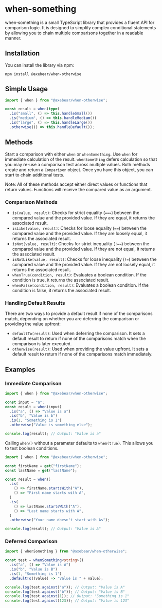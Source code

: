 # when-something

when-something is a small TypeScript library that provides a fluent API for comparison logic. It is designed to simplify complex conditional statements by allowing you to chain multiple comparisons together in a readable manner.

## Installation

You can install the library via npm:

```
npm install @axebear/when-otherwise
```

## Simple Usage

```typescript
import { when } from "@axebear/when-otherwise";

const result = when(type)
  .is("small", () => this.handleSmall())
  .is("medium", () => this.handleMedium())
  .is("large", () => this.handleLarge())
  .otherwise(() => this.handleDefault());
```

## Methods

Start a comparison with either `when` or `whenSomething`. Use `when` for immediate calculation of the result. `whenSomething` defers calculation so that you may re-use a comparison test across multiple values. Both methods create and return a `Comparison` object. Once you have this object, you can start to chain additional tests.

Note: All of these methods accept either direct values or functions that return values. Functions will receive the compared value as an argument.

### Comparison Methods

- `is(value, result)`: Checks for strict equality (`===`) between the compared value and the provided value. If they are equal, it returns the associated result.
- `isLike(value, result)`: Checks for loose equality (`==`) between the compared value and the provided value. If they are loosely equal, it returns the associated result.
- `isNot(value, result)`: Checks for strict inequality (`!==`) between the compared value and the provided value. If they are not equal, it returns the associated result.
- `isNotLike(value, result)`: Checks for loose inequality (`!=`) between the compared value and the provided value. If they are not loosely equal, it returns the associated result.
- `whenTrue(condition, result)`: Evaluates a boolean condition. If the condition is true, it returns the associated result.
- `whenFalse(condition, result)`: Evaluates a boolean condition. If the condition is false, it returns the associated result.

### Handling Default Results

There are two ways to provide a default result if none of the comparisons match, depending on whether you are deferring the comparison or providing the value upfront:

- `defaultTo(result)`: Used when deferring the comparison. It sets a default result to return if none of the comparisons match when the comparison is later executed.
- `otherwise(result)`: Used when providing the value upfront. It sets a default result to return if none of the comparisons match immediately.

## Examples

### Immediate Comparison

```typescript
import { when } from "@axebear/when-otherwise";

const input = "a";
const result = when(input)
  .is("a", () => "Value is a")
  .is("b", "Value is b")
  .is(1, "Something is 1")
  .otherwise("Value is something else");

console.log(result); // Output: "Value is a"
```

Calling `when()` without a parameter defaults to `when(true)`. This allows you to test boolean conditions.

```typescript
import { when } from "@axebear/when-otherwise";

const firstName = get("firstName");
const lastName = get("lastName");

const result = when()
  .is(
    () => firstName.startsWith("A"),
    () => "First name starts with A",
  )
  .is(
    () => lastName.startsWith("A"),
    () => "Last name starts with A",
  )
  .otherwise("Your name doesn't start with As");

console.log(result); // Output: "Value is A"
```

### Deferred Comparison

```typescript
import { whenSomething } from "@axebear/when-otherwise";

const test = whenSomething<string>()
  .is("a", () => "Value is A")
  .is("b", "Value is B")
  .is(1, "Something is 1")
  .defaultTo((value) => "Value is " + value);

console.log(test.against("a")); // Output: "Value is A"
console.log(test.against("b")); // Output: "Value is B"
console.log(test.against(1)); // Output: "Something is 1"
console.log(test.against(123)); // Output: "Value is 123"
```
